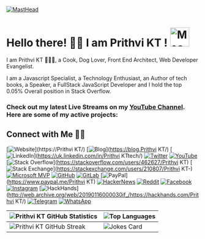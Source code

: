 [![MastHead](https://raw.githubusercontent.com/PrithviKT/PrithviKT/master/pkt.png)](https://prithvi.in)

# Hello there! 👋🏻 I am Prithvi KT ! <img src="https://i.imgur.com/veZrcC7.gif" alt="Meaow" width="50" />

I am Prithvi KT  🙋🏻‍♂️, a Cook, Dog Lover, Front End Architect, Web Developer Evangelist.

I am a Javascript Specialist, a Technology Enthusiast, an Author of tech books, a Speaker, a FullStack JavaScript Developer and I hold the top 0.05% Overall position in Stack Overflow.

### Check out my latest Live Streams on my [YouTube Channel](https://www.youtube.com/PrithviKT?sub_confirmation=1). Here are some of my active projects:

## Connect with Me 🤝🏻

[![Website](https://raw.githubusercontent.com/PrithviKT/PrithviKT/master/soc/ws.svg)](https://Prithvi KT/) [![Blog](https://raw.githubusercontent.com/PrithviKT/PrithviKT/master/soc/bl.svg)](https://blog.Prithvi KT/) [![LinkedIn](https://raw.githubusercontent.com/PrithviKT/PrithviKT/master/soc/li.svg)](https://uk.linkedin.com/in/Prithvi KTtech/) [![Twitter](https://raw.githubusercontent.com/PrithviKT/PrithviKT/master/soc/tw.svg)](https://twitter.com/PrithviKT) [![YouTube](https://raw.githubusercontent.com/PrithviKT/PrithviKT/master/soc/yt.svg)](https://youtube.com/PrithviKT) [![Stack Overflow](https://raw.githubusercontent.com/PrithviKT/PrithviKT/master/soc/so.svg)](https://stackoverflow.com/users/462627/Prithvi KT) [![Stack Exchange](https://raw.githubusercontent.com/PrithviKT/PrithviKT/master/soc/se.svg)](https://stackexchange.com/users/210807/Prithvi KT-) [![Microsoft MVP](https://raw.githubusercontent.com/PrithviKT/PrithviKT/master/soc/ms.svg)](https://mvp.microsoft.com/en-us/PublicProfile/5001822) [![GitHub](https://raw.githubusercontent.com/PrithviKT/PrithviKT/master/soc/gh.svg)](https://github.com/PrithviKT) [![GitLab](https://raw.githubusercontent.com/PrithviKT/PrithviKT/master/soc/gl.svg)](https://gitlab.com/PrithviKT) [![PayPal](https://raw.githubusercontent.com/PrithviKT/PrithviKT/master/soc/pp.svg)](https://www.paypal.me/Prithvi KT) [![HackerNews](https://raw.githubusercontent.com/PrithviKT/PrithviKT/master/soc/hn.svg)](https://news.ycombinator.com/user?id=PrithviKT) [![Reddit](https://raw.githubusercontent.com/PrithviKT/PrithviKT/master/soc/r.svg)](https://reddit.com/u/PrithviKT/) [![Facebook](https://raw.githubusercontent.com/PrithviKT/PrithviKT/master/soc/fb.svg)](https://www.facebook.com/PrithviKT) [![Instagram](https://raw.githubusercontent.com/PrithviKT/PrithviKT/master/soc/ig.svg)](https://instagram.com/PrithviKT) [![HackHands](https://raw.githubusercontent.com/PrithviKT/PrithviKT/master/soc/hh.svg)](http://web.archive.org/web/20190116000030if_/https://hackhands.com/Prithvi KT/) [![Telegram](https://raw.githubusercontent.com/PrithviKT/PrithviKT/master/soc/tg.svg)](https://t.me/PrithviKT) [![WhatsApp](https://raw.githubusercontent.com/PrithviKT/PrithviKT/master/soc/wa.svg)](https://wa.me/)

| ![Prithvi KT GitHub Statistics](https://github-readme-stats.vercel.app/api?username=PrithviKT&show_icons=true) | ![Top Languages](https://github-readme-stats.vercel.app/api/top-langs/?username=PrithviKT) |
| --- | --- |
| ![Prithvi KT GitHub Streak](https://github-readme-streak-stats.herokuapp.com/?user=PrithviKT) | ![Jokes Card](https://readme-jokes.vercel.app/api) |
